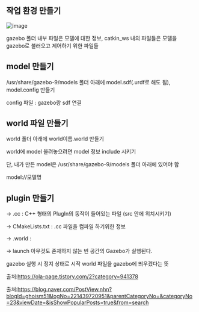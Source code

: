 ## 작업 환경 만들기              
              
![image](https://user-images.githubusercontent.com/80872528/113115954-ece9a300-9247-11eb-856e-7fc07daa2309.png)
 
gazebo 폴더 내부 파일은 모델에 대한 정보, catkin_ws 내의 파일들은 모델을 gazebo로 불러오고 제어하기 위한 파일들



## model 만들기
/usr/share/gazebo-9/models 폴더 아래에 model.sdf(.urdf로 해도 됨), model.config 만들기 

config 파일 : gazebo랑 sdf 연결

## world 파일 만들기
world 폴더 아래에 world이름.world 만들기

world에 model 올려놓으려면 model 정보 include 시키기 

단, 내가 만든 model은 /usr/share/gazebo-9/models 폴더 아래에 있어야 함


<p>    <include>
        <uri>model://모델명</uri>
    </include>
</p>


## plugin 만들기

-> .cc : C++ 형태의 PlugIn의 동작이 들어있는 파일 (src 안에 위치시키기)

-> CMakeLists.txt : .cc 파일을 컴파일 하기위한 정보

-> .world : 


-> launch
<include file="$(find gazebo_ros)/launch/empty_world.launch">
아무것도 존재하지 않는 빈 공간의 Gazebo가 실행된다.
  
<arg name="paused" default="true"/>
gazebo 실행 시 정지 상태로 시작

<arg name="world_name" value="$(find ex_urdf)/worlds/house.world"/>
world 파일을 gazebo에 띄우겠다는 뜻



출처:<https://ola-page.tistory.com/2?category=941378>

출처:<https://blog.naver.com/PostView.nhn?blogId=ghoism51&logNo=221439720951&parentCategoryNo=&categoryNo=23&viewDate=&isShowPopularPosts=true&from=search>

